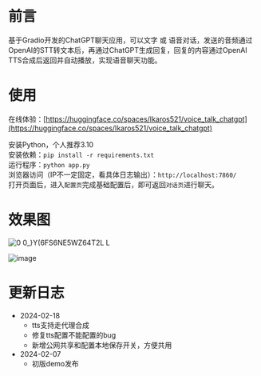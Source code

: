 # 前言

基于Gradio开发的ChatGPT聊天应用，可以文字 或 语音对话，发送的音频通过OpenAI的STT转文本后，再通过ChatGPT生成回复，回复的内容通过OpenAI TTS合成后返回并自动播放，实现语音聊天功能。  

# 使用

在线体验：[https://huggingface.co/spaces/Ikaros521/voice_talk_chatgpt](https://huggingface.co/spaces/Ikaros521/voice_talk_chatgpt)  

安装Python，个人推荐3.10  
安装依赖：`pip install -r requirements.txt`  
运行程序：`python app.py`  
浏览器访问（IP不一定固定，看具体日志输出）：`http://localhost:7860/`  
打开页面后，进入`配置页`完成基础配置后，即可返回`对话页`进行聊天。  

# 效果图
![0 0_}Y(6FS6NE5WZ64T2L L](https://github.com/Ikaros-521/voice_talk_chatgpt/assets/40910637/1f8620a6-5575-4694-83a2-556f118da6df)

![image](https://github.com/Ikaros-521/voice_talk_chatgpt/assets/40910637/e3a72719-863f-4622-a102-5afd643f5c40)



# 更新日志
- 2024-02-18
    - tts支持走代理合成
    - 修复tts配置不能配置的bug
    - 新增公网共享和配置本地保存开关，方便共用
- 2024-02-07
    - 初版demo发布
